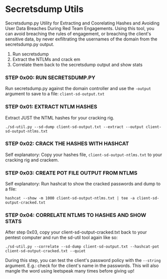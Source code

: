 # Secretsdump Utils
Secretsdump.py Utility for Extracting and Coorelating Hashes and Avoiding User Data Breaches During Red Team Engagements. Using this tool, you can avoid breaching the rules of engagement, or breaching the client's sensitive data, by never exfiltrating the usernames of the domain from the secretsdump.py output. 
1. Run secretsdump
2. Extract the NTLMs and crack em
3. Correlate them back to the secretsdump output and show stats
### STEP 0x00: RUN SECRETSDUMP.PY
Run secretsdump.py against the domain controller and use the `-output` argument to save to a file: `client-sd-output.txt`
### STEP 0x01: EXTRACT NTLM HASHES
Extract JUST the NTML hashes for your cracking rig.
```
./sd-util.py --sd-dump client-sd-output.txt --extract --output client-sd-output-ntlms.txt
```
### STEP 0x02: CRACK THE HASHES WITH HASHCAT
Self explanatory: Copy your hashes file, `client-sd-output-ntlms.txt` to your cracking rig and crackem.
### STEP 0x03: CREATE POT FILE OUTPUT FROM NTLMS
Self explanatory: Run hashcat to show the cracked passwords and dump to a file:
```
hashcat --show -m 1000 client-sd-output-ntlms.txt | tee -a client-sd-output-cracked.txt
```
### STEP 0x04: CORRELATE NTLMS TO HASHES AND SHOW STATS
After step 0x03, copy your client-sd-output-cracked.txt back to your pentest computer and run the sd-util tool again like so:
```
./sd-util.py --correlate --sd-dump client-sd-output.txt --hashcat-pot client-sd-output-cracked.txt --quiet
```
During this step, you can test the client's password policy with the `--string` argument. E.g.: check for the client's name in the passwords. This will also mangle the word using leetspeak many times before giving up!
